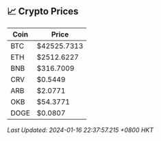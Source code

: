 ## 📈 Crypto Prices

| Coin | Price |
| ---- | ----- |
| BTC | $42525.7313 |
| ETH | $2512.6227 |
| BNB | $316.7009 |
| CRV | $0.5449 |
| ARB | $2.0771 |
| OKB | $54.3771 |
| DOGE | $0.0807 |

_Last Updated: 2024-01-16 22:37:57.215 +0800 HKT_